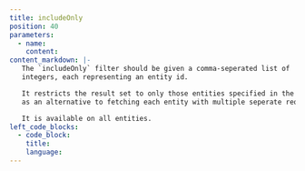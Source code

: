 ```yaml
---
title: includeOnly
position: 40
parameters:
  - name:
    content:
content_markdown: |-
   The `includeOnly` filter should be given a comma-seperated list of
   integers, each representing an entity id.

   It restricts the result set to only those entities specified in the list,
   as an alternative to fetching each entity with multiple seperate requests.

   It is available on all entities.
left_code_blocks:
  - code_block:
    title:
    language:
---
```

